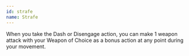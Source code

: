 ```yaml
---
id: strafe
name: Strafe
---
```

When you take the Dash or Disengage action, you can make 1 weapon attack with your Weapon of Choice as a bonus action at 
any point during your movement.